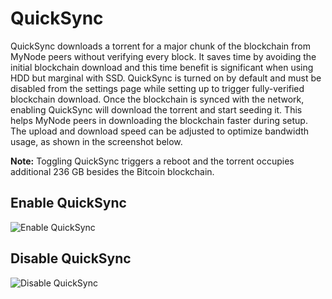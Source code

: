# QuickSync

<!-- - What is it? -->
<!-- - How is it useful? -->
<!-- - What are the tradeoffs? -->
QuickSync downloads a torrent for a major chunk of the blockchain from MyNode peers without verifying every block.
It saves time by avoiding the initial blockchain download and this time benefit is significant when using HDD but marginal with SSD.
QuickSync is turned on by default and must be disabled from the settings page while setting up to trigger fully-verified blockchain download.
Once the blockchain is synced with the network, enabling QuickSync will download the torrent and start seeding it.
This helps MyNode peers in downloading the blockchain faster during setup. The upload and download speed can be adjusted to optimize bandwidth usage, as shown in the screenshot below.

**Note:** Toggling QuickSync triggers a reboot and the torrent occupies additional 236 GB besides the Bitcoin blockchain.
<!-- attach a table of expected times -->
<!-- - What are the effects of enabling it before IBD and after IBD? -->
<!-- - talk about download/upload speed -->
<!-- - enable/disable triggers a reboot -->
<!-- - memory required? -->
<!-- - Control the upload/download speed -->

## Enable QuickSync

![Enable QuickSync](/images/bitcoin/quicksync-enable.png)

## Disable QuickSync

![Disable QuickSync](/images/bitcoin/quicksync-disable.png)

